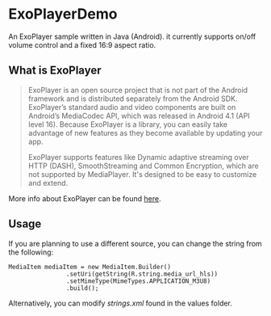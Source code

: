 # ExoPlayerDemo
An ExoPlayer sample written in Java (Android). it currently supports on/off volume control and a fixed 16:9 aspect ratio.

## What is ExoPlayer
>ExoPlayer is an open source project that is not part of the Android framework and is distributed separately from the Android SDK. ExoPlayer’s standard audio and video components are built on Android’s MediaCodec API, which was released in Android 4.1 (API level 16). Because ExoPlayer is a library, you can easily take advantage of new features as they become available by updating your app.
>
>ExoPlayer supports features like Dynamic adaptive streaming over HTTP (DASH), SmoothStreaming and Common Encryption, which are not supported by MediaPlayer. It's designed to be easy to customize and extend.

More info about ExoPlayer can be found [here](https://developer.android.com/guide/topics/media/exoplayer).

## Usage
If you are planning to use a different source, you can change the string from the following:
```
MediaItem mediaItem = new MediaItem.Builder()
                .setUri(getString(R.string.media_url_hls))
                .setMimeType(MimeTypes.APPLICATION_M3U8)
                .build();
```
Alternatively, you can modify *strings.xml* found in the values folder.

